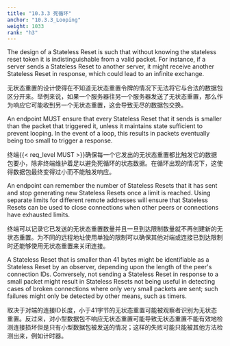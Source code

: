 ```yaml
---
title: "10.3.3 死循环"
anchor: "10.3.3_Looping"
weight: 1033
rank: "h3"
---
```


The design of a Stateless Reset is such that without knowing the stateless reset token it is indistinguishable from a valid packet. For instance, if a server sends a Stateless Reset to another server, it might receive another Stateless Reset in response, which could lead to an infinite exchange.

无状态重置的设计使得在不知道无状态重置令牌的情况下无法将它与合法的数据包区分开来。举例来说，如果一个服务器往另一个服务器发送了无状态重置，那么作为响应它可能收到另一个无状态重置，这会导致无尽的数据包交换。

An endpoint MUST ensure that every Stateless Reset that it sends is smaller than the packet that triggered it, unless it maintains state sufficient to prevent looping. In the event of a loop, this results in packets eventually being too small to trigger a response.

终端{{< req_level MUST >}}确保每一个它发出的无状态重置都比触发它的数据包要小，除非终端维护着足以避免死循环的状态数据。在循环出现的情况下，这使得数据包最终变得过小而不能触发响应。

An endpoint can remember the number of Stateless Resets that it has sent and stop generating new Stateless Resets once a limit is reached. Using separate limits for different remote addresses will ensure that Stateless Resets can be used to close connections when other peers or connections have exhausted limits.

终端可以记录它已发送的无状态重置数量并且一旦到达限制数量就不再创建新的无状态重置。为不同的远程地址使用单独的限制可以确保其他对端或连接已到达限制时还能够使用无状态重置来关闭连接。

A Stateless Reset that is smaller than 41 bytes might be identifiable as a Stateless Reset by an observer, depending upon the length of the peer's connection IDs. Conversely, not sending a Stateless Reset in response to a small packet might result in Stateless Resets not being useful in detecting cases of broken connections where only very small packets are sent; such failures might only be detected by other means, such as timers.

取决于对端的连接ID长度，小于41字节的无状态重置可能被观察者识别为无状态重置。反过来，对小型数据包不响应无状态重置可能导致无状态重置不能有效地检测连接损坏但是只有小型数据包被发送的情况；这样的失败可能只能被其他方法检测出来，例如计时器。
